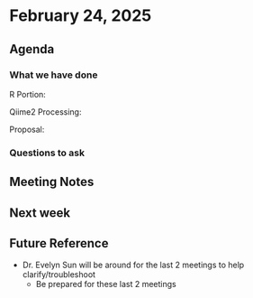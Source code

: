 
# February 24, 2025

## Agenda


### What we have done
R Portion:

Qiime2 Processing:


Proposal:



### Questions to ask


## Meeting Notes

   

## Next week


## Future Reference
- Dr. Evelyn Sun will be around for the last 2 meetings to help clarify/troubleshoot
  - Be prepared for these last 2 meetings 

